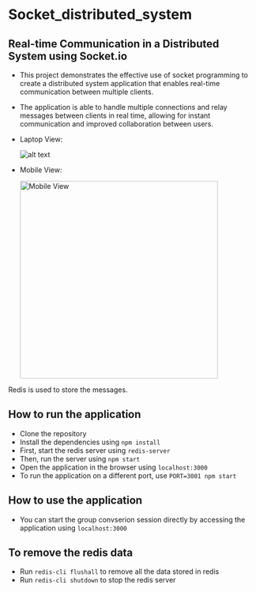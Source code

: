 # Socket_distributed_system

## Real-time Communication in a Distributed System using Socket.io

- This project demonstrates the effective use of socket programming to create a distributed system application that enables real-time communication between multiple clients.
- The application is able to handle multiple connections and relay messages between clients in real time, allowing for instant communication and improved collaboration between users.
- Laptop View:
  
  ![alt text](https://github.com/Pranavumak13/Socket_distributed_system/blob/main/src/images/Laptop%20View.png "Laptop View" )

- Mobile View:

  <img src="https://github.com/Pranavumak13/Socket_distributed_system/blob/main/src/images/Mobile%20View.jpg" alt="Mobile View" height="400">


Redis is used to store the messages.


## How to run the application

- Clone the repository
- Install the dependencies using `npm install`
- First, start the redis server using `redis-server`
- Then, run the server using `npm start`
- Open the application in the browser using `localhost:3000`
- To run the application on a different port, use `PORT=3001 npm start`

## How to use the application

- You can start the group convserion session directly by accessing the application using `localhost:3000`

## To remove the redis data

- Run `redis-cli flushall` to remove all the data stored in redis
- Run `redis-cli shutdown` to stop the redis server 